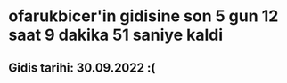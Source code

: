 # ofarukbicer'in gidisine son 5 gun 12 saat 9 dakika 51 saniye kaldi

## Gidis tarihi: 30.09.2022 :(